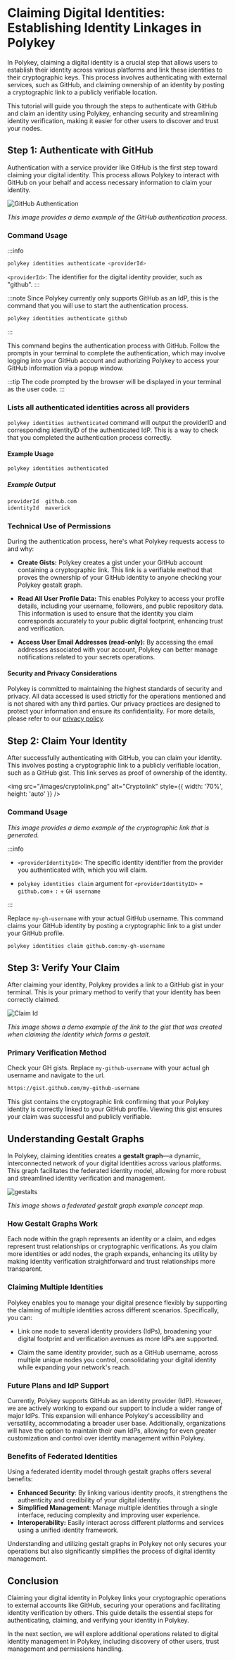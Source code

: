 # Claiming Digital Identities: Establishing Identity Linkages in Polykey

In Polykey, claiming a digital identity is a crucial step that allows users to
establish their identity across various platforms and link these identities to
their cryptographic keys. This process involves authenticating with external
services, such as GitHub, and claiming ownership of an identity by posting a
cryptographic link to a publicly verifiable location.

This tutorial will guide you through the steps to authenticate with GitHub and
claim an identity using Polykey, enhancing security and streamlining identity
verification, making it easier for other users to discover and trust your nodes.

## Step 1: Authenticate with GitHub

Authentication with a service provider like GitHub is the first step toward
claiming your digital identity. This process allows Polykey to interact with
GitHub on your behalf and access necessary information to claim your identity.

![GitHub Authentication](/images/github-authentication.png)

_This image provides a demo example of the GitHub authentication process._

### Command Usage

:::info

```bash
polykey identities authenticate <providerId>
```

`<providerId>`: The identifier for the digital identity provider, such as
"github". :::

:::note Since Polykey currently only supports GitHub as an IdP, this is the
command that you will use to start the authentication process.

```bash
polykey identities authenticate github
```

:::

This command begins the authentication process with GitHub. Follow the prompts
in your terminal to complete the authentication, which may involve logging into
your GitHub account and authorizing Polykey to access your GitHub information
via a popup window.

:::tip The code prompted by the browser will be displayed in your terminal as
the user code. :::

### Lists all authenticated identities across all providers

`polykey identities authenticated` command will output the providerID and
corresponding identityID of the authenticated IdP. This is a way to check that
you completed the authentication process correctly.

#### Example Usage

```bash
polykey identities authenticated
```

##### Example Output

```bash
providerId	github.com
identityId	maverick
```

### Technical Use of Permissions

During the authentication process, here's what Polykey requests access to and
why:

- **Create Gists:** Polykey creates a gist under your GitHub account containing
  a cryptographic link. This link is a verifiable method that proves the
  ownership of your GitHub identity to anyone checking your Polykey gestalt
  graph.

- **Read All User Profile Data:** This enables Polykey to access your profile
  details, including your username, followers, and public repository data. This
  information is used to ensure that the identity you claim corresponds
  accurately to your public digital footprint, enhancing trust and verification.

- **Access User Email Addresses (read-only):** By accessing the email addresses
  associated with your account, Polykey can better manage notifications related
  to your secrets operations.

#### Security and Privacy Considerations

Polykey is committed to maintaining the highest standards of security and
privacy. All data accessed is used strictly for the operations mentioned and is
not shared with any third parties. Our privacy practices are designed to protect
your information and ensure its confidentiality. For more details, please refer
to our [privacy policy](https://polykey.com/privacy-policy).

## Step 2: Claim Your Identity

After successfully authenticating with GitHub, you can claim your identity. This
involves posting a cryptographic link to a publicly verifiable location, such as
a GitHub gist. This link serves as proof of ownership of the identity.

<img src="/images/cryptolink.png" alt="Cryptolink"
style={{ width: '70%', height: 'auto' }} />

### Command Usage

_This image provides a demo example of the cryptographic link that is
generated._

:::info

- `<providerIdentityId>`: The specific identity identifier from the provider you
  authenticated with, which you will claim.

- `polykey identities claim` argument for `<providerIdentityID>` = `github.com`+
  `:` + `GH username`

:::

Replace `my-gh-username` with your actual GitHub username. This command claims
your GitHub identity by posting a cryptographic link to a gist under your GitHub
profile.

```bash
polykey identities claim github.com:my-gh-username
```

## Step 3: Verify Your Claim

After claiming your identity, Polykey provides a link to a GitHub gist in your
terminal. This is your primary method to verify that your identity has been
correctly claimed.

![Claim Id](/images/claim-id.png)

_This image shows a demo example of the link to the gist that was created when
claiming the identity which forms a gestalt._

### Primary Verification Method

Check your GH gists. Replace `my-github-username` with your actual gh username
and navigate to the url.

```bash
https://gist.github.com/my-github-username
```

This gist contains the cryptographic link confirming that your Polykey identity
is correctly linked to your GitHub profile. Viewing this gist ensures your claim
was successful and publicly verifiable.

## Understanding Gestalt Graphs

In Polykey, claiming identities creates a **gestalt graph**—a dynamic,
interconnected network of your digital identities across various platforms. This
graph facilitates the federated identity model, allowing for more robust and
streamlined identity verification and management.

![gestalts](/images/gestalts.png)

_This image shows a federated gestalt graph example concept map._

### How Gestalt Graphs Work

Each node within the graph represents an identity or a claim, and edges
represent trust relationships or cryptographic verifications. As you claim more
identities or add nodes, the graph expands, enhancing its utility by making
identity verification straightforward and trust relationships more transparent.

### Claiming Multiple Identities

Polykey enables you to manage your digital presence flexibly by supporting the
claiming of multiple identities across different scenarios. Specifically, you
can:

- Link one node to several identity providers (IdPs), broadening your digital
  footprint and verification avenues as more IdPs are supported.

- Claim the same identity provider, such as a GitHub username, across multiple
  unique nodes you control, consolidating your digital identity while expanding
  your network's reach.

### Future Plans and IdP Support

Currently, Polykey supports GitHub as an identity provider (IdP). However, we
are actively working to expand our support to include a wider range of major
IdPs. This expansion will enhance Polykey's accessibility and versatility,
accommodating a broader user base. Additionally, organizations will have the
option to maintain their own IdPs, allowing for even greater customization and
control over identity management within Polykey.

### Benefits of Federated Identities

Using a federated identity model through gestalt graphs offers several benefits:

- **Enhanced Security**: By linking various identity proofs, it strengthens the
  authenticity and credibility of your digital identity.
- **Simplified Management**: Manage multiple identities through a single
  interface, reducing complexity and improving user experience.
- **Interoperability:** Easily interact across different platforms and services
  using a unified identity framework.

Understanding and utilizing gestalt graphs in Polykey not only secures your
operations but also significantly simplifies the process of digital identity
management.

## Conclusion

Claiming your digital identity in Polykey links your cryptographic operations to
external accounts like GitHub, securing your operations and facilitating
identity verification by others. This guide details the essential steps for
authenticating, claiming, and verifying your identity in Polykey.

In the next section, we will explore additional operations related to digital
identity management in Polykey, including discovery of other users, trust
management and permissions handling.
